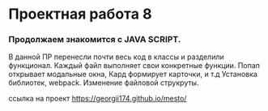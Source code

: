 # Проектная работа 8

### Продолжаем знакомится с JAVA SCRIPT.

В данной ПР перенесли почти весь код в классы и разделили функционал.
Каждый файл выполняет свои конкретные функции.
Попап открывает модальные окна, Кард формирует карточки, и т.д
Установка библиотек, webpack. Изменение файловой струкруты.

ссылка на проект https://georgii174.github.io/mesto/


